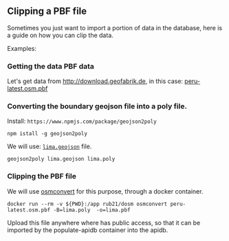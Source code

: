 ## Clipping a PBF file

Sometimes you just want to import a portion of data in the database, here is a guide on how you can clip the data.

Examples: 

### Getting the data PBF data

Let's get data from http://download.geofabrik.de, in this case: [peru-latest.osm.pbf](http://download.geofabrik.de/south-america/peru-latest.osm.pbf)

### Converting the boundary geojson file into a poly file.

Install: `https://www.npmjs.com/package/geojson2poly`

```
npm istall -g geojson2poly
```

We will use: [`lima.geojson`](https://gist.githubusercontent.com/Rub21/cd45c71accb77cced411ba55a9d01a41/raw/0107de9b4461de2150c8779f2898edb2a5339980/lima.geojson) file.

```
geojson2poly lima.geojson lima.poly
```

### Clipping the PBF file

We will use [osmconvert](https://wiki.openstreetmap.org/wiki/Osmconvert#Keeping_Cross-Border_Boundaries_Complete) for this purpose, through a docker container.


```
docker run --rm -v ${PWD}:/app rub21/dosm osmconvert peru-latest.osm.pbf -B=lima.poly  -o=lima.pbf
```
Upload this file anywhere where has public access, so that it can be imported  by the populate-apidb container into the apidb.
